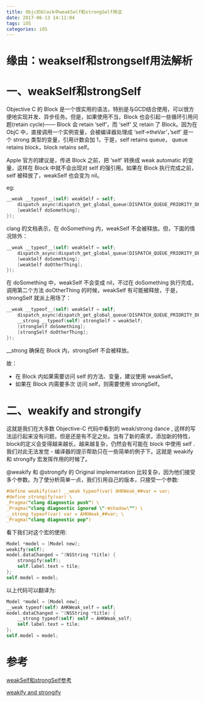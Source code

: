 ```yaml
---
title: Objc的block中weakSelf和strongSelf用法
date: 2017-06-13 14:11:04
tags: iOS
categories: iOS
---
```


# 缘由：weakself和strongself用法解析
<!--more-->
# 一、weakSelf和strongSelf
Objective C 的 Block 是一个很实用的语法，特别是与GCD结合使用，可以很方便地实现并发、异步任务。但是，如果使用不当，Block 也会引起一些循环引用问题(retain cycle)—— Block 会 retain ‘self’，而 ‘self‘ 又 retain 了 Block。因为在 ObjC 中，直接调用一个实例变量，会被编译器处理成 ‘self->theVar’，’self’ 是一个 strong 类型的变量，引用计数会加 1，于是，self retains queue， queue retains block，block retains self。

Apple 官方的建议是，传进 Block 之前，把 ‘self’ 转换成 weak automatic 的变量，这样在 Block 中就不会出现对 self 的强引用。如果在 Block 执行完成之前，self 被释放了，weakSelf 也会变为 nil。

eg:
```objectivec
__weak __typeof__(self) weakSelf = self;
    dispatch_async(dispatch_get_global_queue(DISPATCH_QUEUE_PRIORITY_DEFAULT, 0), ^{
    [weakSelf doSomething];
});
```

clang 的文档表示，在 doSomething 内，weakSelf 不会被释放。但，下面的情况除外：
```objectivec
__weak __typeof__(self) weakSelf = self;
    dispatch_async(dispatch_get_global_queue(DISPATCH_QUEUE_PRIORITY_DEFAULT, 0), ^{
    [weakSelf doSomething];
    [weakSelf doOtherThing];
});
```

在 doSomething 中，weakSelf 不会变成 nil，不过在 doSomething 执行完成，调用第二个方法 doOtherThing 的时候，weakSelf 有可能被释放，于是，strongSelf 就派上用场了：
```objectivec
__weak __typeof__(self) weakSelf = self;
    dispatch_async(dispatch_get_global_queue(DISPATCH_QUEUE_PRIORITY_DEFAULT, 0), ^{
    __strong __typeof(self) strongSelf = weakSelf;
    [strongSelf doSomething];
    [strongSelf doOtherThing];
});
```
__strong 确保在 Block 内，strongSelf 不会被释放。

故：
* 在 Block 内如果需要访问 self 的方法、变量，建议使用 weakSelf。
* 如果在 Block 内需要多次 访问 self，则需要使用 strongSelf。

# 二、weakify and strongify
这就是我们在大多数 Objective-C 代码中看到的 weak/strong dance , 这样的写法运行起来没有问题，但是还是有不足之处。当有了新的需求，添加新的特性，block的定义会变得越来越长，越来越复杂，仍然会有可能在 block 中使用 self . 我们对此无法发觉 - 编译器的提示帮助只在一些简单的例子下。这就是 weakify 和 strongify 宏发挥作用的时候了。


@weakify 和 @strongify 的 Original implementation 比较复杂，因为他们接受多个参数。为了使分析简单一点，我们引用自己的版本，只接受一个参数:

```objectivec
#define weakify(var) __weak typeof(var) AHKWeak_##var = var;
#define strongify(var) \
_Pragma("clang diagnostic push") \
_Pragma("clang diagnostic ignored \"-Wshadow\"") \
__strong typeof(var) var = AHKWeak_##var; \
_Pragma("clang diagnostic pop")
```

看下我们对这个宏的使用:
```objectivec
Model *model = [Model new];
weakify(self);
model.dataChanged = ^(NSString *title) {
    strongify(self);
    self.label.text = tile;
};
self.model = model;
```

以上代码可以翻译为:
```objectivec
Model *model = [Model new];
__weak typeof(self) AHKWeak_self = self;
model.dataChanged = ^(NSString *title) {
    __strong typeof(self) self = AHKWeak_self;
    self.label.text = tile;
};
self.model = model;
```

# 参考
[weakSelf和strongSelf参考](http://blog.lessfun.com/blog/2014/11/22/when-should-use-weakself-and-strongself-in-objc-block/)

[weakify and strongify](http://devshen.github.io/2015/06/04/Why_you_should_start_using@weakify_and%20@strongify_macros/)